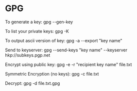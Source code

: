 # GPG

To generate a key: gpg --gen-key

To list your private keys: gpg -K

To output ascii version of key: gpg -a --export "key name"

Send to keyserver: gpg --send-keys "key name" --keyserver
hkp://subkeys.pgp.net

Encrypt using public key: gpg -e -r "recipient key name" file.txt

Symmetric Encryption (no keys): gpg -c file.txt

Decrypt: gpg -d file.txt.gpg
